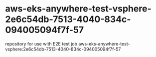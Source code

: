 # aws-eks-anywhere-test-vsphere-2e6c54db-7513-4040-834c-094005094f7f-57
repository for use with E2E test job aws-eks-anywhere-test-vsphere:2e6c54db-7513-4040-834c-094005094f7f-57
